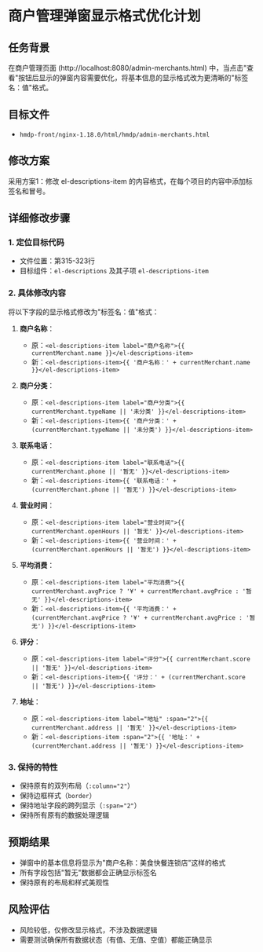 # 商户管理弹窗显示格式优化计划

## 任务背景
在商户管理页面 (http://localhost:8080/admin-merchants.html) 中，当点击"查看"按钮后显示的弹窗内容需要优化，将基本信息的显示格式改为更清晰的"标签名：值"格式。

## 目标文件
- `hmdp-front/nginx-1.18.0/html/hmdp/admin-merchants.html`

## 修改方案
采用方案1：修改 el-descriptions-item 的内容格式，在每个项目的内容中添加标签名和冒号。

## 详细修改步骤

### 1. 定位目标代码
- 文件位置：第315-323行
- 目标组件：`el-descriptions` 及其子项 `el-descriptions-item`

### 2. 具体修改内容
将以下字段的显示格式修改为"标签名：值"格式：

1. **商户名称**：
   - 原：`<el-descriptions-item label="商户名称">{{ currentMerchant.name }}</el-descriptions-item>`
   - 新：`<el-descriptions-item>{{ '商户名称：' + currentMerchant.name }}</el-descriptions-item>`

2. **商户分类**：
   - 原：`<el-descriptions-item label="商户分类">{{ currentMerchant.typeName || '未分类' }}</el-descriptions-item>`
   - 新：`<el-descriptions-item>{{ '商户分类：' + (currentMerchant.typeName || '未分类') }}</el-descriptions-item>`

3. **联系电话**：
   - 原：`<el-descriptions-item label="联系电话">{{ currentMerchant.phone || '暂无' }}</el-descriptions-item>`
   - 新：`<el-descriptions-item>{{ '联系电话：' + (currentMerchant.phone || '暂无') }}</el-descriptions-item>`

4. **营业时间**：
   - 原：`<el-descriptions-item label="营业时间">{{ currentMerchant.openHours || '暂无' }}</el-descriptions-item>`
   - 新：`<el-descriptions-item>{{ '营业时间：' + (currentMerchant.openHours || '暂无') }}</el-descriptions-item>`

5. **平均消费**：
   - 原：`<el-descriptions-item label="平均消费">{{ currentMerchant.avgPrice ? '¥' + currentMerchant.avgPrice : '暂无' }}</el-descriptions-item>`
   - 新：`<el-descriptions-item>{{ '平均消费：' + (currentMerchant.avgPrice ? '¥' + currentMerchant.avgPrice : '暂无') }}</el-descriptions-item>`

6. **评分**：
   - 原：`<el-descriptions-item label="评分">{{ currentMerchant.score || '暂无' }}</el-descriptions-item>`
   - 新：`<el-descriptions-item>{{ '评分：' + (currentMerchant.score || '暂无') }}</el-descriptions-item>`

7. **地址**：
   - 原：`<el-descriptions-item label="地址" :span="2">{{ currentMerchant.address || '暂无' }}</el-descriptions-item>`
   - 新：`<el-descriptions-item :span="2">{{ '地址：' + (currentMerchant.address || '暂无') }}</el-descriptions-item>`

### 3. 保持的特性
- 保持原有的双列布局（`:column="2"`）
- 保持边框样式（`border`）
- 保持地址字段的跨列显示（`:span="2"`）
- 保持所有原有的数据处理逻辑

## 预期结果
- 弹窗中的基本信息将显示为"商户名称：美食快餐连锁店"这样的格式
- 所有字段包括"暂无"数据都会正确显示标签名
- 保持原有的布局和样式美观性

## 风险评估
- 风险较低，仅修改显示格式，不涉及数据逻辑
- 需要测试确保所有数据状态（有值、无值、空值）都能正确显示